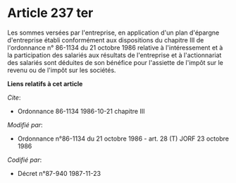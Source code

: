 # Article 237 ter

Les sommes versées par l'entreprise, en application d'un plan d'épargne d'entreprise établi conformément aux dispositions du
chapitre III de l'ordonnance n° 86-1134 du 21 octobre 1986 relative à l'intéressement et à la participation des salariés aux
résultats de l'entreprise et à l'actionnariat des salariés sont déduites de son bénéfice pour l'assiette de l'impôt sur le
revenu ou de l'impôt sur les sociétés.

**Liens relatifs à cet article**

_Cite_:

  - Ordonnance 86-1134 1986-10-21 chapitre III

_Modifié par_:

  - Ordonnance n°86-1134 du 21 octobre 1986 - art. 28 (T) JORF 23 octobre 1986

_Codifié par_:

  - Décret n°87-940 1987-11-23
